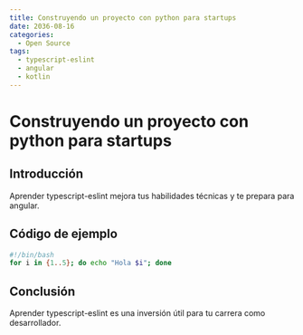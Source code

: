 ```yaml
---
title: Construyendo un proyecto con python para startups
date: 2036-08-16
categories:
  - Open Source
tags:
  - typescript-eslint
  - angular
  - kotlin
---
```


# Construyendo un proyecto con python para startups

## Introducción

Aprender typescript-eslint mejora tus habilidades técnicas y te prepara para angular.

## Código de ejemplo

```bash
#!/bin/bash
for i in {1..5}; do echo "Hola $i"; done
```

## Conclusión

Aprender typescript-eslint es una inversión útil para tu carrera como desarrollador.